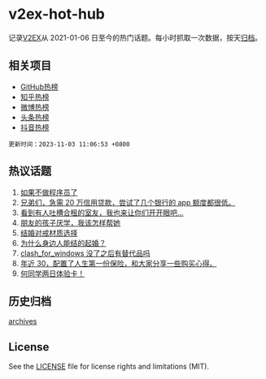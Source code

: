 # v2ex-hot-hub

 记录[V2EX](https://www.v2ex.com/)从 2021-01-06 日至今的热门话题。每小时抓取一次数据，按天[归档](archives)。
 
 ## 相关项目

- [GitHub热榜](https://github.com/snaildev/github-hot-hub)
- [知乎热榜](https://github.com/snaildev/zhihu-hot-hub)
- [微博热榜](https://github.com/snaildev/weibo-hot-hub)
- [头条热榜](https://github.com/snaildev/toutiao-hot-hub)
- [抖音热榜](https://github.com/snaildev/douyin-hot-hub)


 `更新时间：2023-11-03 11:06:53 +0800`

## 热议话题

1. [如果不做程序员了](https://www.v2ex.com/t/987785)
1. [兄弟们，急需 20 万信用贷款，尝试了几个银行的 app 额度都很低。](https://www.v2ex.com/t/988086)
1. [看到有人吐槽合租的室友，我也来让你们开开眼吧...](https://www.v2ex.com/t/987867)
1. [朋友的孩子厌学，我该怎样帮她](https://www.v2ex.com/t/988088)
1. [结婚对戒材质选择](https://www.v2ex.com/t/987881)
1. [为什么身边人能结的起婚？](https://www.v2ex.com/t/988133)
1. [clash_for_windows 没了之后有替代品吗](https://www.v2ex.com/t/987907)
1. [年近 30，配置了人生第一份保险，和大家分享一些购买心得。](https://www.v2ex.com/t/987917)
1. [何同学两日体验卡！](https://www.v2ex.com/t/988004)

## 历史归档

[archives](archives)

## License

See the [LICENSE](LICENSE) file for license rights and limitations (MIT).

